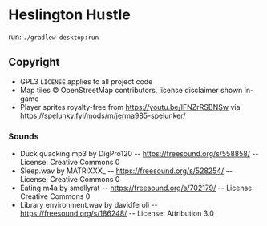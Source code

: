 # Heslington Hustle


run:
`./gradlew desktop:run`

## Copyright
- GPL3 `LICENSE` applies to all project code
- Map tiles © OpenStreetMap contributors, license disclaimer shown in-game
- Player sprites royalty-free from https://youtu.be/IFNZrRSBNSw via https://spelunky.fyi/mods/m/jerma985-spelunker/

### Sounds
- Duck quacking.mp3 by DigPro120 -- https://freesound.org/s/558858/ -- License: Creative Commons 0
- Sleep.wav by MATRIXXX_ -- https://freesound.org/s/528254/ -- License: Creative Commons 0
- Eating.m4a by smellyrat -- https://freesound.org/s/702179/ -- License: Creative Commons 0
- Library environment.wav by davidferoli -- https://freesound.org/s/186248/ -- License: Attribution 3.0
